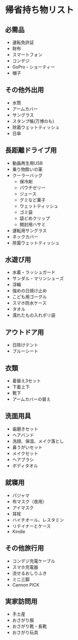 # 帰省持ち物リスト

## 必需品
- 運転免許証
- 財布
- スマートフォン
- コンデジ
- GoPro・ショーティー
- 帽子

## その他外出用
- 水筒
- アームカバー
- サングラス
- スタンプ帳(万博のも)
- 除菌ウェットティッシュ
- 日傘

## 長距離ドライブ用
- 動画再生用USB
- 乗り物酔いの薬
- クーラーバッグ
    - 保冷剤
    - パウチゼリー
    - ジュース
    - グミなど菓子
    - ウェットティッシュ
    - ゴミ袋
    - 袋どめクリップ
    - 開封用ハサミ
- 運転用サングラス
- ネックカバー
- 除菌ウェットティッシュ

## 水遊び用
- 水着・ラッシュガード
- サンダル・マリンシューズ
- 浮輪
- 強めの日焼け止め
- こども用ゴーグル
- スマホ防水ケース
- タオル
- 濡れたもの入れポリ袋

## アウトドア用
- 日除けテント
- ブルーシート

## 衣類
- 着替え3セット
- 下着上下
- 靴下
- アームカバーの替え

## 洗面用具
- 歯磨きセット
- ヘアバンド
- 洗顔、保湿、メイク落とし
- 鼻うがいセット
- メイクセット
- ヘアブラシ
- ボディタオル

## 就寝用
- パジャマ
- 布マスク（夜用）
- アイマスク
- 耳栓
- ハイチオール、レスタミン
- リテイナーとケース
- Kindle

## その他旅行用
- コンデジ充電ケーブル
- スマホ充電器
- 流せるおしりふき
- ミニ三脚
- Cannon PICK

## 実家訪問用
- 手土産
- おさがり服
- おさがり靴・長靴
- おさがり玩具
